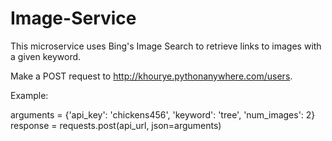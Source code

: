 # Image-Service
This microservice uses Bing's Image Search to retrieve links to images with a given keyword. 

Make a POST request to http://khourye.pythonanywhere.com/users. 

Example:

arguments = {'api_key': 'chickens456', 'keyword': 'tree', 'num_images': 2}
response = requests.post(api_url, json=arguments)
